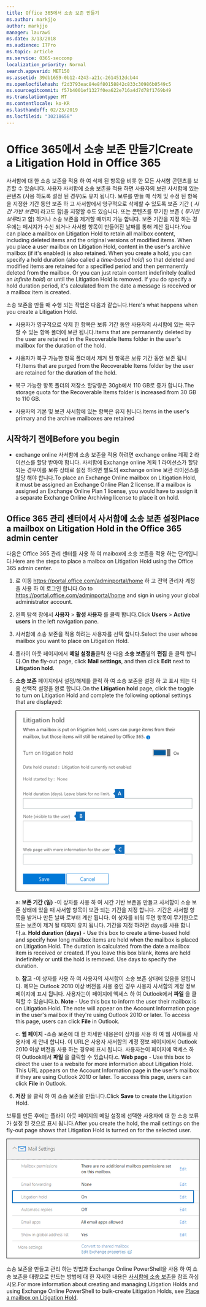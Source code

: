 ```yaml
---
title: Office 365에서 소송 보존 만들기
ms.author: markjjo
author: markjjo
manager: laurawi
ms.date: 3/13/2018
ms.audience: ITPro
ms.topic: article
ms.service: O365-seccomp
localization_priority: Normal
search.appverid: MET150
ms.assetid: 39db1659-0b12-4243-a21c-2614512dcb44
ms.openlocfilehash: f2d3793eac84e8f80158842c833c30986b0549c5
ms.sourcegitcommit: f57b4001ef1327f0ea622e716a4d7d78f1769b49
ms.translationtype: MT
ms.contentlocale: ko-KR
ms.lasthandoff: 02/23/2019
ms.locfileid: "30218658"
---
```

# <a name="create-a-litigation-hold-in-office-365"></a><span data-ttu-id="329a4-102">Office 365에서 소송 보존 만들기</span><span class="sxs-lookup"><span data-stu-id="329a4-102">Create a Litigation Hold in Office 365</span></span>

<span data-ttu-id="329a4-p101">사서함에 대 한 소송 보존을 적용 하 여 삭제 된 항목을 비롯 한 모든 사서함 콘텐츠를 보존할 수 있습니다. 사용자 사서함에 소송 보존을 적용 하면 사용자의 보관 사서함에 있는 콘텐츠 (사용 하도록 설정 된 경우)도 유지 됩니다. 보류를 만들 때 삭제 및 수정 된 항목을 지정한 기간 동안 보존 하 고 사서함에서 영구적으로 삭제할 수 있도록 보존 기간 ( *시간 기반 보존*이 라고도 함)을 지정할 수도 있습니다. 또는 콘텐츠를 무기한 보존 ( *무기한 보류*라고 함) 하거나 소송 보존을 제거할 때까지 가능 합니다. 보존 기간을 지정 하는 경우에는 메시지가 수신 되거나 사서함 항목이 만들어진 날짜를 통해 계산 됩니다.</span><span class="sxs-lookup"><span data-stu-id="329a4-p101">You can place a mailbox on Litigation Hold to retain all mailbox content, including deleted items and the original versions of modified items. When you place a user mailbox on Litigation Hold, content in the user's archive mailbox (if it's enabled) is also retained. When you create a hold, you can specify a hold duration (also called a *time-based hold*) so that deleted and modified items are retained for a specified period and then permanently deleted from the mailbox. Or you can just retain content indefinitely (called an *infinite hold*) or until the Litigation Hold is removed. If you do specify a hold duration period, it's calculated from the date a message is received or a mailbox item is created.</span></span> 
  
<span data-ttu-id="329a4-108">소송 보존을 만들 때 수행 되는 작업은 다음과 같습니다.</span><span class="sxs-lookup"><span data-stu-id="329a4-108">Here's what happens when you create a Litigation Hold.</span></span>
  
- <span data-ttu-id="329a4-109">사용자가 영구적으로 삭제 한 항목은 보류 기간 동안 사용자의 사서함에 있는 복구할 수 있는 항목 폴더에 보관 됩니다.</span><span class="sxs-lookup"><span data-stu-id="329a4-109">Items that are permanently deleted by the user are retained in the Recoverable Items folder in the user's mailbox for the duration of the hold.</span></span>
    
- <span data-ttu-id="329a4-110">사용자가 복구 가능한 항목 폴더에서 제거 된 항목은 보류 기간 동안 보존 됩니다.</span><span class="sxs-lookup"><span data-stu-id="329a4-110">Items that are purged from the Recoverable Items folder by the user are retained for the duration of the hold.</span></span>
    
- <span data-ttu-id="329a4-111">복구 가능한 항목 폴더의 저장소 할당량은 30gb에서 110 GB로 증가 합니다.</span><span class="sxs-lookup"><span data-stu-id="329a4-111">The storage quota for the Recoverable Items folder is increased from 30 GB to 110 GB.</span></span>
    
- <span data-ttu-id="329a4-112">사용자의 기본 및 보관 사서함에 있는 항목은 유지 됩니다.</span><span class="sxs-lookup"><span data-stu-id="329a4-112">Items in the user's primary and the archive mailboxes are retained</span></span>
    
## <a name="before-you-begin"></a><span data-ttu-id="329a4-113">시작하기 전에</span><span class="sxs-lookup"><span data-stu-id="329a4-113">Before you begin</span></span>

- <span data-ttu-id="329a4-p102">exchange online 사서함에 소송 보존을 적용 하려면 exchange online 계획 2 라이선스를 할당 받아야 합니다. 사서함에 Exchange online 계획 1 라이선스가 할당 되는 경우이를 보류 상태로 설정 하려면 별도의 exchange online 보관 라이선스를 할당 해야 합니다.</span><span class="sxs-lookup"><span data-stu-id="329a4-p102">To place an Exchange Online mailbox on Litigation Hold, it must be assigned an Exchange Online Plan 2 license. If a mailbox is assigned an Exchange Online Plan 1 license, you would have to assign it a separate Exchange Online Archiving license to place it on hold.</span></span>
    

## <a name="place-a-mailbox-on-litigation-hold-in-the-office-365-admin-center"></a><span data-ttu-id="329a4-116">Office 365 관리 센터에서 사서함에 소송 보존 설정</span><span class="sxs-lookup"><span data-stu-id="329a4-116">Place a mailbox on Litigation Hold in the Office 365 admin center</span></span>

<span data-ttu-id="329a4-117">다음은 Office 365 관리 센터를 사용 하 여 maibox에 소송 보존을 적용 하는 단계입니다.</span><span class="sxs-lookup"><span data-stu-id="329a4-117">Here are the steps to place a maibox on Litigation Hold using the Office 365 admin center.</span></span>

1. <span data-ttu-id="329a4-118">로 이동 https://portal.office.com/adminportal/home 하 고 전역 관리자 계정을 사용 하 여 로그인 합니다.</span><span class="sxs-lookup"><span data-stu-id="329a4-118">Go to https://portal.office.com/adminportal/home and sign in using your global administrator account.</span></span>
2. <span data-ttu-id="329a4-119">왼쪽 탐색 창에서 **사용자** > **활성 사용자** 를 클릭 합니다.</span><span class="sxs-lookup"><span data-stu-id="329a4-119">Click **Users** > **Active users** in the left navigation pane.</span></span>
3. <span data-ttu-id="329a4-120">사서함에 소송 보존을 적용 하려는 사용자를 선택 합니다.</span><span class="sxs-lookup"><span data-stu-id="329a4-120">Select the user whose mailbox you want to place on Litigation Hold.</span></span>
4. <span data-ttu-id="329a4-121">플라이 아웃 페이지에서 **메일 설정을**클릭 한 다음 **소송 보존**옆의 **편집** 을 클릭 합니다.</span><span class="sxs-lookup"><span data-stu-id="329a4-121">On the fly-out page, click **Mail settings**, and then click **Edit** next to **Litigation hold**.</span></span>
5. <span data-ttu-id="329a4-122">**소송 보존** 페이지에서 설정/해제를 클릭 하 여 소송 보존을 설정 하 고 표시 되는 다음 선택적 설정을 완료 합니다.</span><span class="sxs-lookup"><span data-stu-id="329a4-122">On the **Litigation hold** page, click the toggle to turn on Litigation Hold and complete the following optional settings that are displayed:</span></span>
 
    ![O365_LitigationHold1-.png](media/O365-LitigationHold1.png)

    <span data-ttu-id="329a4-p103">a: **보존 기간 (일)** -이 상자를 사용 하 여 시간 기반 보존을 만들고 사서함이 소송 보존 상태에 있을 때 사서함 항목이 보관 되는 기간을 지정 합니다. 기간은 사서함 항목을 받거나 만든 날짜 로부터 계산 됩니다. 이 상자를 비워 두면 항목이 무기한으로 또는 보존이 제거 될 때까지 유지 됩니다. 기간을 지정 하려면 days를 사용 합니다.</span><span class="sxs-lookup"><span data-stu-id="329a4-p103">a. **Hold duration (days)** - Use this box to create a time-based hold and specify how long mailbox items are held when the mailbox is placed on Litigation Hold. The duration is calculated from the date a mailbox item is received or created. If you leave this box blank, items are held indefinitely or until the hold is removed. Use days to specify the duration.</span></span>
    
    <span data-ttu-id="329a4-p104">b. **참고** -이 상자를 사용 하 여 사용자의 사서함이 소송 보존 상태에 있음을 알립니다. 메모는 Outlook 2010 이상 버전을 사용 중인 경우 사용자 사서함의 계정 정보 페이지에 표시 됩니다. 사용자는이 페이지에 액세스 하 여 Outlook에서 **파일** 을 클릭할 수 있습니다.</span><span class="sxs-lookup"><span data-stu-id="329a4-p104">b. **Note** - Use this box to inform the user their mailbox is on Litigation Hold. The note will appear on the Account Information page in the user's mailbox if they're using Outlook 2010 or later. To access this page, users can click **File** in Outlook.</span></span>
     
    <span data-ttu-id="329a4-p105">c. **웹 페이지** -소송 보존에 대 한 자세한 내용은이 상자를 사용 하 여 웹 사이트를 사용자에 게 안내 합니다. 이 URL은 사용자 사서함의 계정 정보 페이지에서 Outlook 2010 이상 버전을 사용 하는 경우에 표시 됩니다. 사용자는이 페이지에 액세스 하 여 Outlook에서 **파일** 을 클릭할 수 있습니다.</span><span class="sxs-lookup"><span data-stu-id="329a4-p105">c. **Web page** - Use this box to direct the user to a website for more information about Litigation Hold. This URL appears on the Account Information page in the user's mailbox if they are using Outlook 2010 or later. To access this page, users can click **File** in Outlook.</span></span>
 
6. <span data-ttu-id="329a4-137">**저장** 을 클릭 하 여 소송 보존을 만듭니다.</span><span class="sxs-lookup"><span data-stu-id="329a4-137">Click **Save** to create the Litigation Hold.</span></span>

<span data-ttu-id="329a4-138">보류를 만든 후에는 플라이 아웃 페이지의 메일 설정에 선택한 사용자에 대 한 소송 보류가 설정 된 것으로 표시 됩니다.</span><span class="sxs-lookup"><span data-stu-id="329a4-138">After you create the hold, the mail settings on the fly-out page shows that Litigation Hold is turned on for the selected user.</span></span>

![O365_LitigationHold2-.png](media/O365-LitigationHold2.png)

<span data-ttu-id="329a4-140">소송 보존을 만들고 관리 하는 방법과 Exchange Online PowerShell을 사용 하 여 소송 보존을 대량으로 만드는 방법에 대 한 자세한 내용은 [사서함에 소송 보존](https://docs.microsoft.com/office365/SecurityCompliance/place-a-mailbox-on-litigation-hold)을 참조 하십시오.</span><span class="sxs-lookup"><span data-stu-id="329a4-140">For more information about creating and managing Litigation Holds and using Exchange Online PowerShell to bulk-create Litigation Holds, see [Place a mailbox on Litigation Hold](https://docs.microsoft.com/office365/SecurityCompliance/place-a-mailbox-on-litigation-hold).</span></span>
